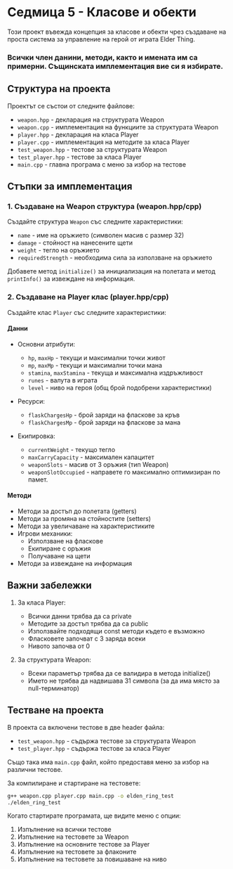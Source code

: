 # Седмица 5 - Класове и обекти

Този проект въвежда концепция за класове и обекти чрез създаване на проста система за управление на герой от играта Elder Тhing.

### Всички член данини, методи, както и имената им са примерни. Същинската имплементация вие си я избирате.

## Структура на проекта

Проектът се състои от следните файлове:
- `weapon.hpp` - декларация на структурата Weapon
- `weapon.cpp` - имплементация на функциите за структурата Weapon
- `player.hpp` - декларация на класа Player
- `player.cpp` - имплементация на методите за класа Player
- `test_weapon.hpp` - тестове за структурата Weapon
- `test_player.hpp` - тестове за класа Player
- `main.cpp` - главна програма с меню за избор на тестове

## Стъпки за имплементация

### 1. Създаване на Weapon структура (weapon.hpp/cpp)

Създайте структура `Weapon` със следните характеристики:
- `name` - име на оръжието (символен масив с размер 32)
- `damage` - стойност на нанесените щети
- `weight` - тегло на оръжието
- `requiredStrength` - необходима сила за използване на оръжието

Добавете метод `initialize()` за инициализация на полетата и метод `printInfo()` за извеждане на информация.

### 2. Създаване на Player клас (player.hpp/cpp)

Създайте клас `Player` със следните характеристики:

#### Данни
- Основни атрибути:
  - `hp`, `maxHp` - текущи и максимални точки живот
  - `mp`, `maxMp` - текущи и максимални точки мана
  - `stamina`, `maxStamina` - текуща и максимална издръжливост
  - `runes` - валута в играта
  - `level` - ниво на героя (общ брой подобрени характеристики)

- Ресурси:
  - `flaskChargesHp` - брой заряди на фласкове за кръв
  - `flaskChargesMp` - брой заряди на фласкове за мана

- Екипировка:
  - `currentWeight` - текущо тегло
  - `maxCarryCapacity` - максимален капацитет
  - `weaponSlots` - масив от 3 оръжия (тип Weapon)
  - `weaponSlotOccupied` - направете го максимално оптимизиран по памет.

#### Методи
- Методи за достъп до полетата (getters)
- Методи за промяна на стойностите (setters)
- Методи за увеличаване на характеристиките
- Игрови механики:
  - Използване на фласкове
  - Екипиране с оръжия
  - Получаване на щети
- Методи за извеждане на информация

## Важни забележки

1. За класа Player:
   - Всички данни трябва да са private
   - Методите за достъп трябва да са public
   - Използвайте подходящи const методи където е възможно
   - Фласковете започват с 3 заряда всеки
   - Нивото започва от 0

2. За структурата Weapon:
   - Всеки параметър трябва да се валидира в метода initialize()
   - Името не трябва да надвишава 31 символа (за да има място за null-терминатор)

## Тестване на проекта

В проекта са включени тестове в две header файла:
- `test_weapon.hpp` - съдържа тестове за структурата Weapon
- `test_player.hpp` - съдържа тестове за класа Player

Също така има `main.cpp` файл, който предоставя меню за избор на различни тестове.

За компилиране и стартиране на тестовете:

```bash
g++ weapon.cpp player.cpp main.cpp -o elden_ring_test
./elden_ring_test
```

Когато стартирате програмата, ще видите меню с опции:
1. Изпълнение на всички тестове
2. Изпълнение на тестовете за Weapon
3. Изпълнение на основните тестове за Player
4. Изпълнение на тестовете за флаконите
5. Изпълнение на тестовете за повишаване на ниво